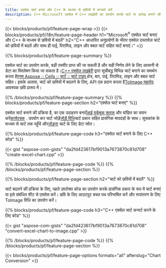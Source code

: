 ```yaml
---
title: एक्सेल चार्ट बनाएं और C++ के माध्यम से छवियों में कनवर्ट करें
description: C++ Microsoft एक्सेल में C++ लाइब्रेरी का उपयोग करके चार्ट या आरेख बनाने और परिवर्तित करने के लिए स्रोत कोड
---
```

{{< blocks/products/pf/feature-page-wrap >}}
{{< blocks/products/pf/i18n/feature-page-header h1="Microsoft<sup>&reg;</sup> एक्सेल चार्ट बनाएं और C++ के माध्यम से छवियों में बदलें" h2="C++ आधारित अनुप्रयोगों के भीतर एक्सेल दस्तावेज़ चार्ट को छवियों में बदलें और साथ ही पाई, पिरामिड, लाइन और बबल चार्ट सहित चार्ट बनाएं।" >}}

{{% blocks/products/pf/feature-page-summary %}}

 एक्सेल चार्ट का उपयोग करके, बड़ी तस्वीर प्राप्त की जा सकती है और सही निर्णय लेने के लिए आसानी से डेटा का विश्लेषण किया जा सकता है।[C++ एक्सेल लाइब्रेरी](/cells/hi/cpp/) द्वारा सूचीबद्ध विभिन्न चार्ट बनाने का समर्थन करता है[एनम Aspose :: Cells :: चार्ट :: चार्ट टाइप
](https://reference.aspose.com/cells/cpp/namespace/aspose.cells.charts#a2f17e69bcefc754569019185d0621b70) क्षेत्र, बार, पाई, पिरामिड, लाइन और बबल चार्ट सहित। इसके अलावा, चार्ट को छवियों में बदलने के लिए, API एक प्रदान करता है[ToImage महतोद](https://reference.aspose.com/cells/cpp/class/aspose.cells.charts.i_sparkline#a28d76dd585c48366e1657f2982722ddb) आवश्यक छवि प्रारूप में।

{{% /blocks/products/pf/feature-page-summary %}}
{{% blocks/products/pf/feature-page-section h2="एक्सेल चार्ट बनाएं" %}}

 एक्सेल चार्ट बनाने की प्रक्रिया है, का एक उदाहरण बनाएँ[आई वर्कबुक क्लास](https://reference.aspose.com/cells/cpp/class/aspose.cells.i_workbook) और वांछित का चयन करें[कार्यपत्रक](https://reference.aspose.com/cells/cpp/class/aspose.cells.i_worksheet_collection#a5574d624796043233420d0e0459ccc43) . उपयोग कर चार्ट जोड़ें[जोड़ें विधि](https://reference.aspose.com/cells/cpp/class/aspose.cells.charts.i_chart_collection#ab7e8cce835c251a4682605299a6aa068)चार्ट प्रकार सहित प्रासंगिक मापदंडों के साथ। सूचकांक के माध्यम से चार्ट तक पहुँचें और[जोड़ना](https://reference.aspose.com/cells/cpp/class/aspose.cells.charts.i_series_collection#a8f4dc4d883f32f65b1fb673e2aa7862f) चार्ट के लिए डेटा स्रोत।

{{% blocks/products/pf/feature-page-code h3="एक्सेल चार्ट बनाने के लिए C++ कोड" %}}

{{< gist "aspose-com-gists" "da2fd423617bf9013a7673870c81d708" "create-excel-chart.cpp" >}}

{{% /blocks/products/pf/feature-page-code %}}
{{% /blocks/products/pf/feature-page-section %}}

{{% blocks/products/pf/feature-page-section h2="चार्ट को छवियों में बदलें" %}}


चार्ट बदलने की प्रक्रिया के लिए, पहले उपरोक्त कोड का उपयोग करके प्रासंगिक प्रकार के रूप में चार्ट बनाएं या इसे संबंधित शीट से एक्सेस करें। छवि के लिए आउटपुट बचत पथ परिभाषित करें और रूपांतरण के लिए ToImage विधि का उपयोग करें।

 
{{% blocks/products/pf/feature-page-code h3="C++ एक्सेल चार्ट कन्वर्ट करने के लिए कोड" %}}

{{< gist "aspose-com-gists" "da2fd423617bf9013a7673870c81d708" "convert-excel-chart-to-image.cpp" >}}

{{% /blocks/products/pf/feature-page-code %}}
{{% /blocks/products/pf/feature-page-section %}}

{{< blocks/products/pf/feature-page-options formats="all" afterslug="Chart Conversion" >}}
